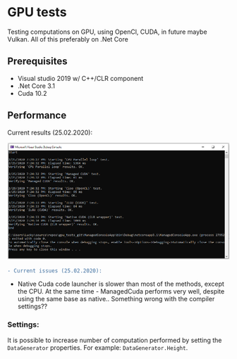 # GPU tests

Testing computations on GPU, using OpenCl, CUDA, in future maybe Vulkan. All of this preferably on .Net Core

## Prerequisites

* Visual studio 2019 w/ C++/CLR component
* .Net Core 3.1
* Cuda 10.2

## Performance

Current results (25.02.2020):

![Image of Yaktocat](results.png)

```diff
- Current issues (25.02.2020):
```

* Native Cuda code launcher is slower than most of the methods, except the CPU. At the same time - ManagedCuda performs very well, despite using the same base as native.. Something wrong with the compiler settings??

### Settings:

It is possible to increase number of computation performed by setting the `DataGenerator` properties. For example: `DataGenerator.Height`.
